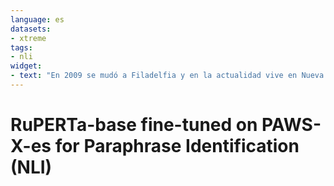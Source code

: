 ```yaml
---
language: es
datasets:
- xtreme
tags:
- nli
widget:
- text: "En 2009 se mudó a Filadelfia y en la actualidad vive en Nueva York. Se mudó nuevamente a Filadelfia en 2009 y ahora vive en la ciudad de Nueva York."
---
```


# RuPERTa-base fine-tuned on PAWS-X-es for Paraphrase Identification (NLI)
